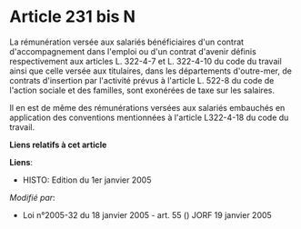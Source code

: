 # Article 231 bis N

La rémunération versée aux salariés bénéficiaires d'un contrat d'accompagnement dans l'emploi ou d'un contrat d'avenir
définis respectivement aux articles L. 322-4-7 et L. 322-4-10 du code du travail ainsi que celle versée aux titulaires, dans
les départements d'outre-mer, de contrats d'insertion par l'activité prévus à l'article L. 522-8 du code de l'action sociale
et des familles, sont exonérées de taxe sur les salaires.

Il en est de même des rémunérations versées aux salariés embauchés en application des conventions mentionnées à l'article
L322-4-18 du code du travail.

**Liens relatifs à cet article**

**Liens**:

  - HISTO: Edition du 1er janvier 2005

_Modifié par_:

  - Loi n°2005-32 du 18 janvier 2005 - art. 55 () JORF 19 janvier 2005
